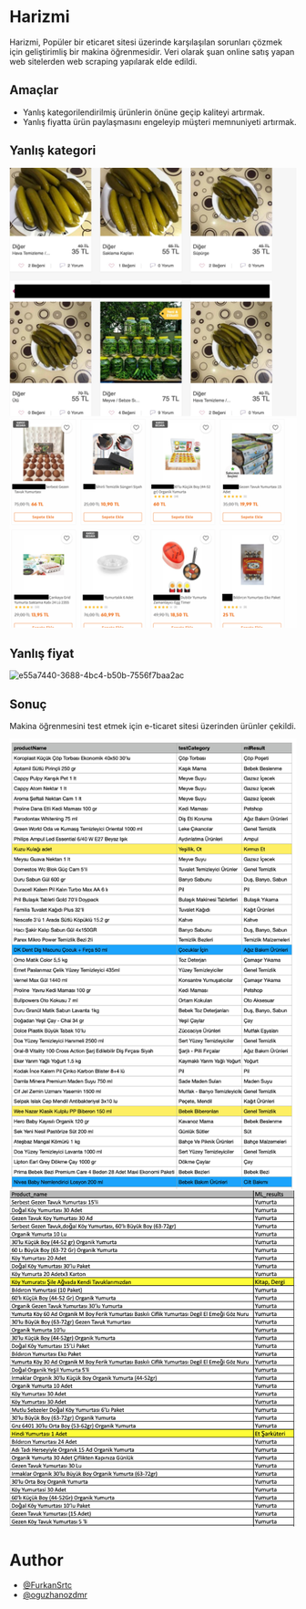 
# Harizmi

Harizmi, Popüler bir eticaret sitesi üzerinde karşılaşılan sorunları çözmek için geliştirimliş bir makina öğrenmesidir. Veri olarak şuan online satış yapan web sitelerden web scraping yapılarak elde edildi.

## Amaçlar

* Yanlış kategorilendirilmiş ürünlerin önüne geçip kaliteyi artırmak.
* Yanlış fiyatta ürün paylaşmasını engeleyip müşteri memnuniyeti artırmak.

## Yanlış kategori
![pickle](image/pickle.jpeg)
![wrong_cat](image/wrong_cat.jpg)

## Yanlış fiyat
![e55a7440-3688-4bc4-b50b-7556f7baa2ac](https://user-images.githubusercontent.com/22814542/111073380-81859e80-84ef-11eb-93e5-94d313220112.jpg)

## Sonuç

Makina öğrenmesini test etmek için e-ticaret sitesi üzerinden ürünler çekildi.

![result](image/result_image.jpg)
![result](image/result2_image.jpg)

# Author
- [@FurkanSrtc](https://github.com/FurkanSrtc)
- [@oguzhanozdmr](https://github.com/oguzhanozdmr)
